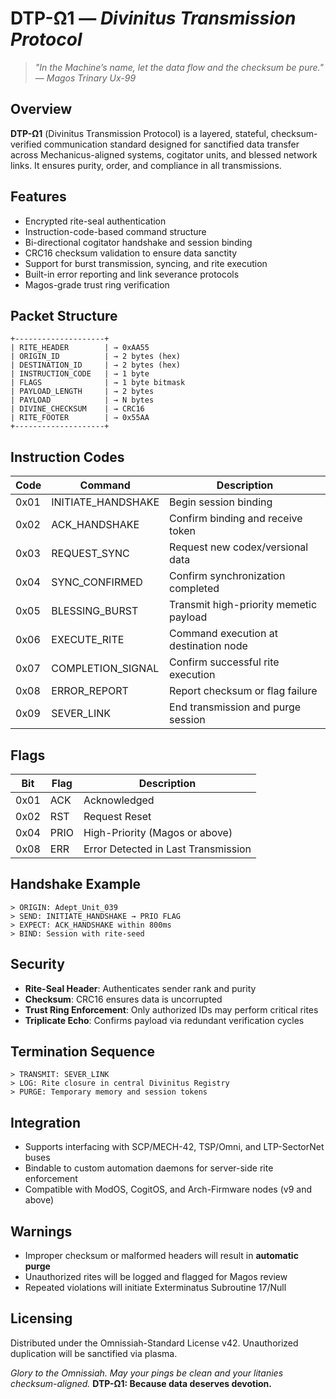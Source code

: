 # DTP-Ω1 — *Divinitus Transmission Protocol*

> *"In the Machine’s name, let the data flow and the checksum be pure."*
> — *Magos Trinary Ux-99*

## Overview

**DTP-Ω1** (Divinitus Transmission Protocol) is a layered, stateful, checksum-verified communication standard designed for sanctified data transfer across Mechanicus-aligned systems, cogitator units, and blessed network links. It ensures purity, order, and compliance in all transmissions.

## Features

* Encrypted rite-seal authentication
* Instruction-code-based command structure
* Bi-directional cogitator handshake and session binding
* CRC16 checksum validation to ensure data sanctity
* Support for burst transmission, syncing, and rite execution
* Built-in error reporting and link severance protocols
*  Magos-grade trust ring verification

## Packet Structure

```
+--------------------+
| RITE_HEADER        | → 0xAA55
| ORIGIN_ID          | → 2 bytes (hex)
| DESTINATION_ID     | → 2 bytes (hex)
| INSTRUCTION_CODE   | → 1 byte
| FLAGS              | → 1 byte bitmask
| PAYLOAD_LENGTH     | → 2 bytes
| PAYLOAD            | → N bytes
| DIVINE_CHECKSUM    | → CRC16
| RITE_FOOTER        | → 0x55AA
+--------------------+
```

## Instruction Codes

| Code | Command             | Description                            |
| ---- | ------------------- | -------------------------------------- |
| 0x01 | INITIATE\_HANDSHAKE | Begin session binding                  |
| 0x02 | ACK\_HANDSHAKE      | Confirm binding and receive token      |
| 0x03 | REQUEST\_SYNC       | Request new codex/versional data       |
| 0x04 | SYNC\_CONFIRMED     | Confirm synchronization completed      |
| 0x05 | BLESSING\_BURST     | Transmit high-priority memetic payload |
| 0x06 | EXECUTE\_RITE       | Command execution at destination node  |
| 0x07 | COMPLETION\_SIGNAL  | Confirm successful rite execution      |
| 0x08 | ERROR\_REPORT       | Report checksum or flag failure        |
| 0x09 | SEVER\_LINK         | End transmission and purge session     |

## Flags

| Bit  | Flag | Description                         |
| ---- | ---- | ----------------------------------- |
| 0x01 | ACK  | Acknowledged                        |
| 0x02 | RST  | Request Reset                       |
| 0x04 | PRIO | High-Priority (Magos or above)      |
| 0x08 | ERR  | Error Detected in Last Transmission |

## Handshake Example

```
> ORIGIN: Adept_Unit_039
> SEND: INITIATE_HANDSHAKE → PRIO FLAG
> EXPECT: ACK_HANDSHAKE within 800ms
> BIND: Session with rite-seed
```

## Security

* **Rite-Seal Header**: Authenticates sender rank and purity
* **Checksum**: CRC16 ensures data is uncorrupted
* **Trust Ring Enforcement**: Only authorized IDs may perform critical rites
* **Triplicate Echo**: Confirms payload via redundant verification cycles

## Termination Sequence

```
> TRANSMIT: SEVER_LINK
> LOG: Rite closure in central Divinitus Registry
> PURGE: Temporary memory and session tokens
```

## Integration

* Supports interfacing with SCP/MECH-42, TSP/Omni, and LTP-SectorNet buses
* Bindable to custom automation daemons for server-side rite enforcement
* Compatible with ModOS, CogitOS, and Arch-Firmware nodes (v9 and above)

## Warnings

* Improper checksum or malformed headers will result in **automatic purge**
* Unauthorized rites will be logged and flagged for Magos review
* Repeated violations will initiate Exterminatus Subroutine 17/Null

## Licensing

Distributed under the Omnissiah-Standard License v42. Unauthorized duplication will be sanctified via plasma.

*Glory to the Omnissiah. May your pings be clean and your litanies checksum-aligned.*
**DTP-Ω1: Because data deserves devotion.**
